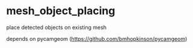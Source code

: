 # mesh_object_placing
place detected objects on existing mesh

depends on pycamgeom (https://github.com/bmhopkinson/pycamgeom)
